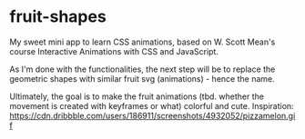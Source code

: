# fruit-shapes
My sweet mini app to learn CSS animations, based on W. Scott Mean's course Interactive Animations with CSS and JavaScript.

As I'm done with the functionalities, the next step will be to replace the geometric shapes with similar fruit svg (animations) - hence the name.

Ultimately, the goal is to make the fruit animations (tbd. whether the movement is created with keyframes or what) colorful and cute.
Inspiration: https://cdn.dribbble.com/users/186911/screenshots/4932052/pizzamelon.gif


